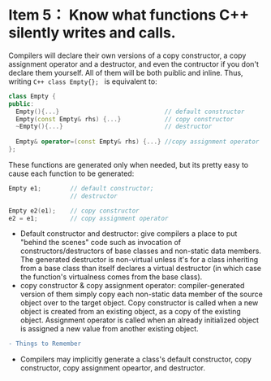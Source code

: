 # Item 5： Know what functions C++ silently writes and calls. 
Compilers will declare their own versions of a copy constructor, a copy assignment operator and a destructor, and even the contructor if you don't declare them 
yourself. All of them will be both puiblic and inline. Thus, writing ```C++ class Empty{}; ``` is equivalent to: 

```C++
class Empty {
public: 
  Empty(){...}                             // default constructor
  Empty(const Empty& rhs) {...}            // copy constructor
  ~Empty(){...}                            // destructor
  
  Empty& operator=(const Empty& rhs) {...} //copy assignment operator
};
```
These functions are generated only when needed, but its pretty easy to cause each function to be generated: 
```C++
Empty e1;        // default constructor;
                 // destructor

Empty e2(e1);    // copy constructor 
e2 = e1;         // copy assignment operator
```
* Default constructor and destructor: give compilers a place to put "behind the scenes" code such as invocation of constructors/destructors of base classes and non-static data members. The generated destructor is non-virtual unless it's for a class inheriting from a base class than itself declares a virtual destructor (in which case the function's virtualness comes from the base class).
* copy constructor & copy assignment operator: compiler-generated version of them simply copy each non-static data member of the source object over to the target object. Copy constructor is called when a new object is created from an existing object, as a copy of the existing object. Assignment operator is called when an already initialized object is assigned a new value from another existing object.

```diff
- Things to Remember
```
* Compilers may implicitly generate a class's default constructor, copy constructor, copy assignment opeartor, and destructor.
